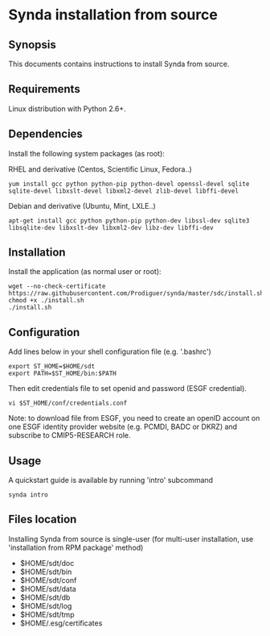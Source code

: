 # Synda installation from source

## Synopsis

This documents contains instructions to install Synda from source.

## Requirements

Linux distribution with Python 2.6+.

## Dependencies

Install the following system packages (as root):

RHEL and derivative (Centos, Scientific Linux, Fedora..)

```
yum install gcc python python-pip python-devel openssl-devel sqlite sqlite-devel libxslt-devel libxml2-devel zlib-devel libffi-devel
```

Debian and derivative (Ubuntu, Mint, LXLE..)

```
apt-get install gcc python python-pip python-dev libssl-dev sqlite3 libsqlite-dev libxslt-dev libxml2-dev libz-dev libffi-dev
```

## Installation

Install the application (as normal user or root):

```
wget --no-check-certificate https://raw.githubusercontent.com/Prodiguer/synda/master/sdc/install.sh
chmod +x ./install.sh
./install.sh
```

## Configuration

Add lines below in your shell configuration file (e.g. '.bashrc')

```
export ST_HOME=$HOME/sdt
export PATH=$ST_HOME/bin:$PATH
```

Then edit credentials file to set openid and password (ESGF credential).

```
vi $ST_HOME/conf/credentials.conf
```

Note: to download file from ESGF, you need to create an openID account on one
ESGF identity provider website (e.g. PCMDI, BADC or DKRZ) and subscribe to
CMIP5-RESEARCH role.

## Usage

A quickstart guide is available by running 'intro' subcommand

```
synda intro 
```

## Files location

Installing Synda from source is single-user (for multi-user installation, use
'installation from RPM package' method)

* $HOME/sdt/doc
* $HOME/sdt/bin
* $HOME/sdt/conf
* $HOME/sdt/data
* $HOME/sdt/db
* $HOME/sdt/log
* $HOME/sdt/tmp
* $HOME/.esg/certificates
